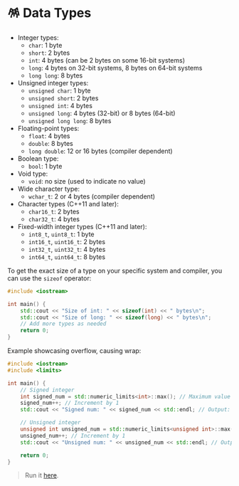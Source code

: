 # 🪅 Data Types

* Integer types:
  * `char`: 1 byte
  * `short`: 2 bytes
  * `int`: 4 bytes (can be 2 bytes on some 16-bit systems)
  * `long`: 4 bytes on 32-bit systems, 8 bytes on 64-bit systems
  * `long long`: 8 bytes
* Unsigned integer types:
  * `unsigned char`: 1 byte
  * `unsigned short`: 2 bytes
  * `unsigned int`: 4 bytes
  * `unsigned long`: 4 bytes (32-bit) or 8 bytes (64-bit)
  * `unsigned long long`: 8 bytes
* Floating-point types:
  * `float`: 4 bytes
  * `double`: 8 bytes
  * `long double`: 12 or 16 bytes (compiler dependent)
* Boolean type:
  * `bool`: 1 byte
* Void type:
  * `void`: no size (used to indicate no value)
* Wide character type:
  * `wchar_t`: 2 or 4 bytes (compiler dependent)
* Character types (C++11 and later):
  * `char16_t`: 2 bytes
  * `char32_t`: 4 bytes
* Fixed-width integer types (C++11 and later):
  * `int8_t`, `uint8_t`: 1 byte
  * `int16_t`, `uint16_t`: 2 bytes
  * `int32_t`, `uint32_t`: 4 bytes
  * `int64_t`, `uint64_t`: 8 bytes

To get the exact size of a type on your specific system and compiler, you can use the `sizeof` operator:

```cpp
#include <iostream>

int main() {
    std::cout << "Size of int: " << sizeof(int) << " bytes\n";
    std::cout << "Size of long: " << sizeof(long) << " bytes\n";
    // Add more types as needed
    return 0;
}
```

Example showcasing overflow, causing wrap:

```cpp
#include <iostream>
#include <limits>

int main() {
    // Signed integer
    int signed_num = std::numeric_limits<int>::max(); // Maximum value
    signed_num++; // Increment by 1
    std::cout << "Signed num: " << signed_num << std::endl; // Output: negative limit

    // Unsigned integer
    unsigned int unsigned_num = std::numeric_limits<unsigned int>::max(); // Maximum value
    unsigned_num++; // Increment by 1
    std::cout << "Unsigned num: " << unsigned_num << std::endl; // Output: 0 (wraps around)

    return 0;
}

```

> Run it [here](https://onecompiler.com/cpp/42n8wmcpr).
